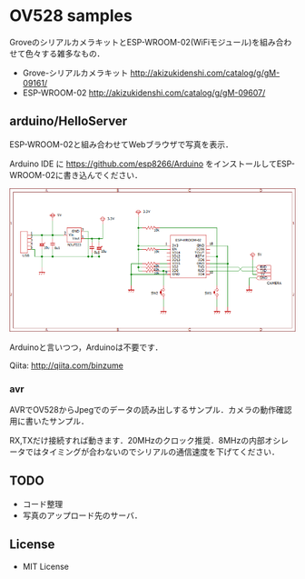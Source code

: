 # OV528 samples

GroveのシリアルカメラキットとESP-WROOM-02(WiFiモジュール)を組み合わせて色々する雑多なもの．

- Grove-シリアルカメラキット http://akizukidenshi.com/catalog/g/gM-09161/
- ESP-WROOM-02 http://akizukidenshi.com/catalog/g/gM-09607/


## arduino/HelloServer

ESP-WROOM-02と組み合わせてWebブラウザで写真を表示．

Arduino IDE に https://github.com/esp8266/Arduino をインストールしてESP-WROOM-02に書き込んでください．

![回路図](circuit/wificamera.png)

Arduinoと言いつつ，Arduinoは不要です．

Qiita: http://qiita.com/binzume


### avr

AVRでOV528からJpegでのデータの読み出しするサンプル．カメラの動作確認用に書いたサンプル．

RX,TXだけ接続すれば動きます．20MHzのクロック推奨．8MHzの内部オシレータではタイミングが合わないのでシリアルの通信速度を下げてください．


## TODO

- コード整理
- 写真のアップロード先のサーバ．


## License

- MIT License

